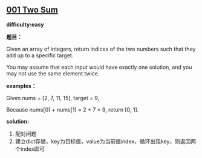 ## [001 Two Sum](https://leetcode.com/problems/two-sum/description/)

**difficulty:easy**

**题目：**

Given an array of integers, return indices of the two numbers such that they add up to a specific target.

You may assume that each input would have exactly one solution, and you may not use the same element twice.


**examples：**

Given nums = [2, 7, 11, 15], target = 9,

Because nums[0] + nums[1] = 2 + 7 = 9,
return [0, 1].


**solution:**
1. 配对问题
2. 建立dict存储，key为目标值，value为当前值index，循环出现key，则返回两个index即可
